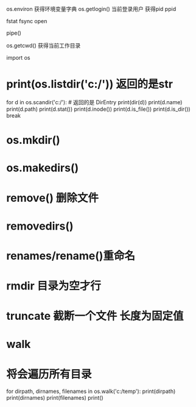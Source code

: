 os.environ 获得环境变量字典
os.getlogin() 当前登录用户
获得pid ppid

fstat
fsync
open

pipe()


os.getcwd() 获得当前工作目录

import os

# print(os.listdir('c:/')) 返回的是str

for d in os.scandir('c:/'):  # 返回的是 DirEntry
    print(dir(d))
    print(d.name)
    print(d.path)
    print(d.stat())
    print(d.inode())
    print(d.is_file())
    print(d.is_dir())
    break

# os.mkdir()
# os.makedirs()

# remove() 删除文件
# removedirs()
# renames/rename()重命名
# rmdir 目录为空才行

# truncate 截断一个文件 长度为固定值

# walk

# 将会遍历所有目录
for dirpath, dirnames, filenames in os.walk('c:/temp'):
    print(dirpath)
    print(dirnames)
    print(filenames)
    print()

